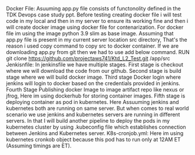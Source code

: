 Docker File:
Asuuming app.py file consists of functonolity defined in the TDK Devops case study ppt.
Before testing creating docker file i will test code in my local and then in my server to ensure its working fine and then i will create docker image using docker file for contenarization.
For docker file im using the image python 3.9 slim as base image.
Assuming that app.py file is present in my current server location src directory, That's the reason i used copy command to copy src to docker container. 
If we are downloading app.py from git then we had to use add below command.
RUN git clone https://github.com/projectaws741/Ktd_L2_Test.git /app/src
Jenkisnfile:
In jenkinsfile we have multiple stages.
First stage is checkout where we will download the code from our github.
Second stage is build stage where we will build docker image.
Third stage Docker login where jenkins will login to docker based on the credentials provided in jenkins.
Fourth Stage Publishing docker Image to image artifact repo like nexus or jfrog, Here im using dockerhub for storing container images.
Fifth stage is deploying container as pod in kubernetes.
Here Assuuming jenkins and kubernetes both are running on same server.
But when comes to real world scenario we use jenkins and kubernetes servers are running in different servers. In that I will build another pipeline to deploy the pods in my kubernetes cluster by using .kubeconfig file which establishes connection between Jenkins and Kubernetes server.
K8s-cronjob.yml:
Here im using kubernetes cronkob object because this pod has to run only at 12AM ET (Assuming timings are ET). 

